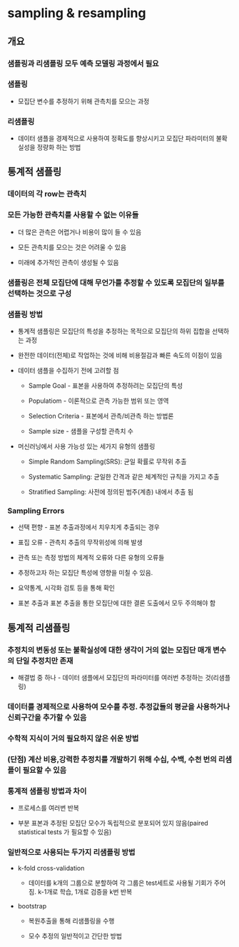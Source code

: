 # **sampling & resampling**


## 개요

### 샘플링과 리샘플링 모두 예측 모델링 과정에서 필요

### 샘플링

- 모집단 변수를 추정하기 위해 관측치를 모으는 과정

### 리샘플링

- 데이터 샘플을 경제적으로 사용하여 정확도를 향상시키고 모집단 파라미터의 불확실성을 정량화 하는 방법

## 통계적 샘플링

### 데이터의 각 row는 관측치

### 모든 가능한 관측치를 사용할 수 없는 이유들

- 더 많은 관측은 어렵거나 비용이 많이 들 수 있음

- 모든 관측치를 모으는 것은 어려울 수 있음

- 미래에 추가적인 관측이 생성될 수 있음

### 샘플링은 전체 모집단에 대해 무언가를 추정할 수 있도록 모집단의 일부를 선택하는 것으로 구성

### 샘플링 방법

- 통계적 샘플링은 모집단의 특성을 추정하는 목적으로 모집단의 하위 집합을 선택하는 과정

- 완전한 데이터(전체)로 작업하는 것에 비해 비용절감과 빠른 속도의 이점이 있음

- 데이터 샘플을 수집하기 전에 고려할 점

  - Sample Goal - 표본을 사용하여 추정하려는 모집단의 특성

  - Populatiom - 이론적으로 관측 가능한 범위 또는 영역

  - Selection Criteria - 표본에서 관측/비관측 하는 방법론

  - Sample size - 샘플을 구성할 관측치 수

- 머신러닝에서 사용 가능성 있는 세가지 유형의 샘플링

  - Simple Random Sampling(SRS): 균일 확률로 무작위 추출

  - Systematic Sampling: 균일한 간격과 같은 체계적인 규칙을 가지고 추출

  - Stratified Sampling: 사전에 정의된 범주(계층) 내에서 추출 됨

### Sampling Errors

- 선택 편향 - 표본 추출과정에서 치우치게 추출되는 경우

- 표집 오류 - 관측치 추출의 무작위성에 의해 발생 

- 관측 또는 측정 방법의 체계적 오류와 다른 유형의 오류들

- 추정하고자 하는 모집단 특성에 영향을 미칠 수 있음.

- 요약통계, 시각화 검토 등을 통해 확인

- 표본 추출과 표본 추출을 통한 모집단에 대한 결론 도출에서 모두 주의해야 함

## 통계적 리샘플링

### 추정치의 변동성 또는 불확실성에 대한 생각이 거의 없는 모집단 매개 변수의 단일 추정치만 존재

- 해결법 중 하나 - 데이터 샘플에서 모집단의 파라미터를 여러번 추정하는 것(리샘플링)

### 데이터를 경제적으로 사용하여 모수를 추정. 추정값들의 평균을 사용하거나 신뢰구간을 추가할 수 있음

### 수학적 지식이 거의 필요하지 않은 쉬운 방법

### (단점) 계산 비용,강력한 추정치를 개발하기 위해 수십, 수백, 수천 번의 리샘플이 필요할 수 있음

### 통계적 샘플링 방법과 차이

- 프로세스를 여러번 반복

- 부분 표본과 추정된 모집단 모수가 독립적으로 분포되어 있지 않음(paired statistical tests 가 필요할 수 있음)

### 일반적으로 사용되는 두가지 리샘플링 방법

- k-fold cross-validation

  - 데이터를 k개의 그룹으로 분할하여 각 그룹은 test세트로 사용될 기회가 주어짐. k-1개로 학습, 1개로 검증을 k번 반복

- bootstrap

  - 복원추출을 통해 리샘플링을 수행

  - 모수 추정의 일반적이고 간단한 방법

